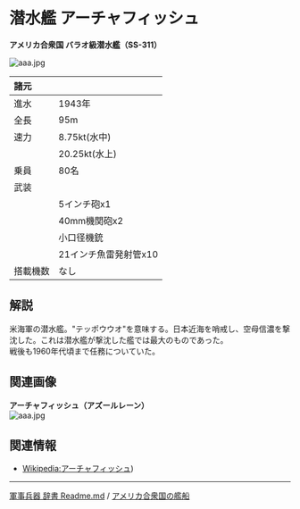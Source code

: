 # 潜水艦 アーチャフィッシュ
**アメリカ合衆国 バラオ級潜水艦（SS-311）**

![aaa.jpg](http://drive.google.com/uc?export=view&id=1mcCyRwYwLeyKHhBx96HNnfXjuAf50RSv)  
  
|諸元  |  |
|:--|:--|
|進水  |1943年  |
|全長  |95m  |
|速力  |8.75kt(水中)  |
|      |20.25kt(水上)  |
|乗員  |80名  |
|武装  |  |
||5インチ砲x1  |
||40mm機関砲x2  |
||小口径機銃  |
||21インチ魚雷発射管x10  |
|搭載機数  |なし  |


## 解説
米海軍の潜水艦。"テッポウウオ"を意味する。日本近海を哨戒し、空母信濃を撃沈した。これは潜水艦が撃沈した艦では最大のものであった。  
戦後も1960年代頃まで任務についていた。  


## 関連画像
**アーチャフィッシュ（アズールレーン）**  
![aaa.jpg](http://drive.google.com/uc?export=view&id=1uMW02LMs97SyJ53a5fKN94AQ24PMe4qy)  
  


## 関連情報
* [Wikipedia:アーチャフィッシュ](https://ja.wikipedia.org/wiki/%E3%82%A2%E3%83%BC%E3%83%81%E3%83%A3%E3%83%BC%E3%83%95%E3%82%A3%E3%83%83%E3%82%B7%E3%83%A5_(%E6%BD%9C%E6%B0%B4%E8%89%A6)))


---
[軍事兵器 辞書 Readme.md](/README.md) / [アメリカ合衆国の艦船](/ship_old/america/README.md)
